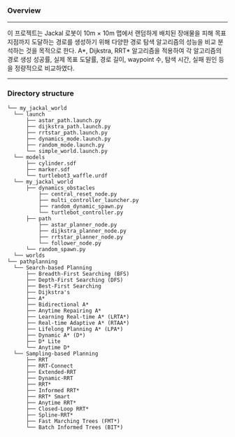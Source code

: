 ### Overview
---
이 프로젝트는 Jackal 로봇이 10m × 10m 맵에서 랜덤하게 배치된 장애물을 피해 목표 지점까지 도달하는 경로를 생성하기 위해 다양한 경로 탐색 알고리즘의 성능을 비교 분석하는 것을 목적으로 한다.
A*, Dijkstra, RRT* 알고리즘을 적용하여 각 알고리즘의 경로 생성 성공률, 실제 목표 도달률, 경로 길이, waypoint 수, 탐색 시간, 실패 원인 등을 정량적으로 비교하였다.

---
### Directory structure
```
└── my_jackal_world
  └── launch
      ├── astar_path.launch.py
      ├── dijkstra_path.launch.py
      ├── rrtstar_path.launch.py
      ├── dynamics_mode.launch.py
      ├── random_mode.launch.py
      └── simple_world.launch.py
  └── models
      ├── cylinder.sdf
      ├── marker.sdf
      └── turtlebot3_waffle.urdf
  └── my_jackal_world
      ├── dynamics_obstacles
          ├── central_reset_node.py
          ├── multi_controller_launcher.py
          ├── random_dynamic_spawn.py
          └── turtlebot_controller.py
      ├── path
          ├── astar_planner_node.py
          ├── dijkstra_planner_node.py
          ├── rrtstar_planner_node.py
          └── follower_node.py
      └── random_spawn.py
  └── worlds
└── pathplanning
  └── Search-based Planning
      ├── Breadth-First Searching (BFS)
      ├── Depth-First Searching (DFS)
      ├── Best-First Searching
      ├── Dijkstra's
      ├── A*
      ├── Bidirectional A*
      ├── Anytime Repairing A*
      ├── Learning Real-time A* (LRTA*)
      ├── Real-time Adaptive A* (RTAA*)
      ├── Lifelong Planning A* (LPA*)
      ├── Dynamic A* (D*)
      ├── D* Lite
      └── Anytime D*
  └── Sampling-based Planning
      ├── RRT
      ├── RRT-Connect
      ├── Extended-RRT
      ├── Dynamic-RRT
      ├── RRT*
      ├── Informed RRT*
      ├── RRT* Smart
      ├── Anytime RRT*
      ├── Closed-Loop RRT*
      ├── Spline-RRT*
      ├── Fast Marching Trees (FMT*)
      └── Batch Informed Trees (BIT*)
```